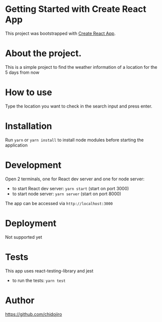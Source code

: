 # Getting Started with Create React App

This project was bootstrapped with [Create React App](https://github.com/facebook/create-react-app).

# About the project.

This is a simple project to find the weather information of a location for the 5 days from now

# How to use

Type the location you want to check in the search input and press enter.

# Installation

Run `yarn` or `yarn install` to install node modules before starting the application

# Development

Open 2 terminals, one for React dev server and one for node server:

- to start React dev server: `yarn start` (start on port 3000)
- to start node server: `yarn server` (start on port 8000)

The app can be accessed via `http://localhost:3000`

# Deployment

Not supported yet

# Tests

This app uses react-testing-library and jest

- to run the tests: `yarn test`

# Author

https://github.com/chidojiro
